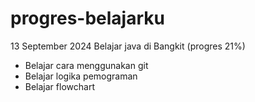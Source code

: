 # progres-belajarku

13 September 2024
Belajar java di Bangkit (progres 21%)
- Belajar cara menggunakan git
- Belajar logika pemograman
- Belajar flowchart
